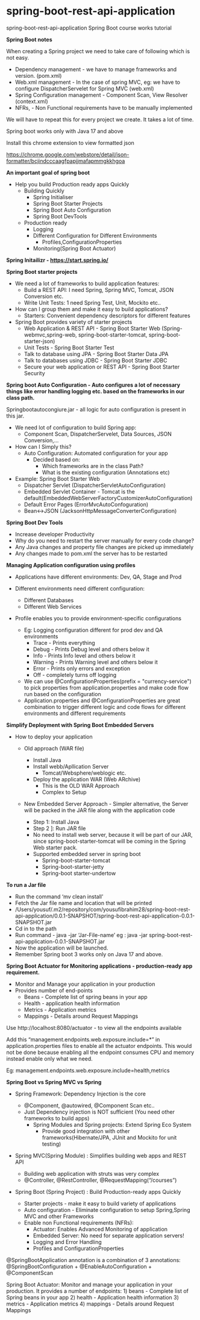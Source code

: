 # spring-boot-rest-api-application
spring-boot-rest-api-application Spring Boot course works tutorial

**Spring Boot notes**

When creating a Spring project we need to take care of following which is not easy.

- Dependency management - we have to manage frameworks and version. (pom.xml)
- Web.xml management - In the case of spring MVC, eg: we have to configure  DispatcherServelet for Spring MVC (web.xml)
- Spring Configuration management - Component Scan, View Resolver (context.xml)
- NFRs, - Non Functional requirements have to be manually implemented

We will have to repeat this for every project we create. It takes a lot of time.

Spring boot works only with Java 17 and above

Install this chrome extension to view formatted json

https://chrome.google.com/webstore/detail/json-formatter/bcjindcccaagfpapjjmafapmmgkkhgoa


**An important goal of spring boot**

- Help you build Production ready apps Quickly
    - Building Quickly
        - Spring Initialiser
        - Spring Boot Starter Projects
        - Spring Boot Auto Configuration
        - Spring Boot DevTools
    - Production ready
        - Logging
        - Different Configuration for Different Environments
            - Profiles,ConfigurationProperties
        - Monitoring(Spring Boot Actuator)

**Spring Initailizr - https://start.spring.io/**

**Spring Boot starter projects**

- We need a lot of frameworks to build application features:
    - Build a REST API: I need Spring, Spring MVC, Tomcat, JSON Conversion etc.
    - Write Unit Tests: 1 need Spring Test, Unit, Mockito etc..
- How can I group them and make it easy to build applications?
    - Starters: Convenient dependency descriptors for different features
- Spring Boot provides variety of starter projects
    - Web Application & REST API - Spring Boot Starter Web (Spring-webmvc,spring-web, spring-boot-starter-tomcat, spring-boot-starter-json)
    - Unit Tests - Spring Boot Starter Test
    - Talk to database using JPA - Spring Boot Starter Data JPA
    - Talk to databases using JDBC - Spring Boot Starter JDBC
    - Secure your web application or REST API - Spring Boot Starter Security

**Spring boot Auto Configuration - Auto configures a lot of necessary things like error handling logging etc. based on the frameworks in our class path.**

Springbootautocongiure.jar - all logic for auto configuration is present in this jar.

- We need lot of configuration to build Spring app:
    - Component Scan, DispatcherServelet, Data Sources, JSON Conversion,…
- How can I Simply this?
    - Auto Configuration: Automated configuration for your app
        - Decided based on:
            - Which frameworks are in the class Path?
            - What is the existing configuration (Annotations etc)
- Example: Spring Boot Starter Web
    - Dispatcher Servlet (DispatcherServletAutoConfiguration)
    - Embedded Servlet Container - Tomcat is the default(EmbeddedWebServerFactoryCustomizerAutoConfiguration)
    - Default Error Pages (ErrorMvcAutoConfoguration)
    - Bean<->JSON (JacksonHttpMessageConverterConfiguration)

**Spring Boot Dev Tools**

- Increase developer Productivity
- Why do you need to restart the server manually for every code change?
- Any Java changes and property file changes are picked up immediately
- Any changes made to pom.xml the server has to be restarted


**Managing Application configuration using profiles**

- Applications have different environments: Dev, QA, Stage and Prod
- Different environments need different configuration:
    - Different Databases
    - Different Web Services

- Profile enables you to provide environment-specific configurations
    - Eg: Logging configuration different for prod dev and QA environments
        - Trace - Prints everything
        - Debug - Prints Debug level and others below it
        - Info - Prints Info level and others below it
        - Warning - Prints Warning level and others below it
        - Error - Prints only errors and exception
        - Off - completely turns off logging
    - We can use @ConfigurationProperties(prefix = "currency-service") to pick properties from application.properties and make code flow run based on the configuration
    - Application.properties and @ConfigurationProperties are great combination to trigger different logic and code flows for different environments and different requirements

**Simplify Deployment with Spring Boot Embedded Servers**

- How to deploy your application
    - Old approach (WAR file)
        - Install Java
        - Install webb/Apllication Server
            - Tomcat/Websphere/weblogic etc.
        - Deploy the application WAR (Web ARchive)
            - This is the OLD WAR Approach
            - Complex to Setup

    - New Embedded Server Approach - Simpler alternative, the Server will be packed in the JAR file along with the application code
        - Step 1: Install Java
        - Step 2 ]: Run JAR file
        - No need to install web server, because it will be part of our JAR, since spring-boot-starter-tomcat will be coming in the Spring Web starter pack.
        - Supported embedded server in spring boot
            - Spring-boot-starter-tomcat
            - Spring-boot-starter-jetty
            - Spring-boot starter-undertow

**To run a Jar file**

- Run the command ‘mv clean install’
- Fetch the Jar file name and location that will be printed
- /Users/yousuf/.m2/repository/com/yousufibrahim28/spring-boot-rest-api-application/0.0.1-SNAPSHOT/spring-boot-rest-api-application-0.0.1-SNAPSHOT.jar
- Cd in to the path
- Run command - java -jar ‘Jar-File-name’ eg : java -jar spring-boot-rest-api-application-0.0.1-SNAPSHOT.jar
- Now the application will be launched.
- Remember Spring boot 3 works only on Java 17 and above.


**Spring Boot Actuator for Monitoring applications - production-ready app requirement.**

- Monitor and Manage your application in your production
- Provides number of end-points
    - Beans - Complete list of spring beans in your app
    - Health - application health information
    - Metrics - Application metrics
    - Mappings - Details around Request Mappings

Use http://localhost:8080/actuator - to view all the endpoints available

Add this “management.endpoints.web.exposure.include=*” in application.properties files to enable all the actuator endpoints. This would not be done because enabling all the endpoint consumes CPU and memory instead enable only what we need.

Eg: management.endpoints.web.exposure.include=health,metrics




**Spring Boot vs Spring MVC vs Spring**

- Spring Framework: Dependency Injection is the core
    - @Component, @autowired, @Component Scan etc..
    - Just Dependency injection is NOT sufficient (You need other frameworks to build apps)
        - Spring Modules and Spring projects: Extend Spring Eco System
            - Provide good integration with other frameworks(Hibernate/JPA, JUnit and Mockito for unit testing)
- Spring MVC(Spring Module) : Simplifies building web apps and REST API
    - Building web application with struts was very complex
    - @Controller, @RestController, @RequestMapping(“/courses”)

- Spring Boot (Spring Project) : Build Production-ready apps Quickly
    - Starter projects - make it easy to build variety of applications
    - Auto configuration - Eliminate configuration to setup Spring,Spring MVC and other Frameworks
    - Enable non Functional requirements (NFRs):
        - Actuator:  Enables Advanced Monitoring of application
        - Embedded Server: No need for separate application servers!
        - Logging and Error Handling
        - Profiles and ConfigurationProperties

@SpringBootApplication annotation is a combination of 3 annotations: @SpringBootConfiguration + @EnableAutoConfiguration + @ComponentScan


Spring Boot Actuator: Monitor and manage your application in your production. It provides a number of endpoints: 1) beans - Complete list of Spring beans in your app 2) health - Application health information 3) metrics - Application metrics 4) mappings - Details around Request Mappings



